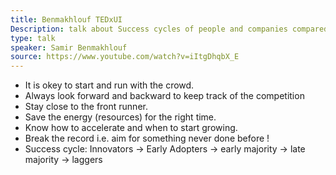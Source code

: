 ```yaml
---
title: Benmakhlouf TEDxUI
Description: talk about Success cycles of people and companies compared to tracks (athletism)
type: talk
speaker: Samir Benmakhlouf
source: https://www.youtube.com/watch?v=iItgDhqbX_E
---
```

- It is okey to start and run with the crowd.
- Always look forward and backward to keep track of the competition
- Stay close to the front runner.
- Save the energy (resources) for the right time.
- Know how to accelerate and when to start growing.
- Break the record i.e. aim for something never done before !
- Success cycle: Innovators -> Early Adopters -> early majority -> late majority -> laggers
